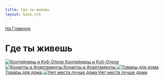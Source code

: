 ```yaml
---
title: Где ты живешь
layout: base.njk
---
```

<a href="{{ '/' | url }}" class="return-link">На Главную</a>
# Где ты живешь

<div class="tile-grid">
  <a href="{{ '/home/containers/' | url }}" class="tile-button">
    <img src="{{ '/images/content/home/containers.png' | url }}" alt="Контейнеры и Куб-Отели" />
    <span>Контейнеры и Куб-Отели</span>
  </a>
  <a href="{{ '/home/aparts/' | url }}" class="tile-button">
    <img src="{{ '/images/content/home/aparts.png' | url }}" alt="Конапты и Апартаменты" />
    <span>Конапты и Апартаменты</span>
  </a>
  <a href="{{ '/home/goods/' | url }}" class="tile-button">
    <img src="{{ '/images/content/home/goods.png' | url }}" alt="Товары для дома" />
    <span>Товары для дома</span>
  </a>
  <a href="{{ '/home/base/' | url }}" class="tile-button">
    <img src="{{ '/images/content/home/base.png' | url }}" alt="Нет места лучше дома" />
    <span>Нет места лучше дома</span>
  </a>
</div>